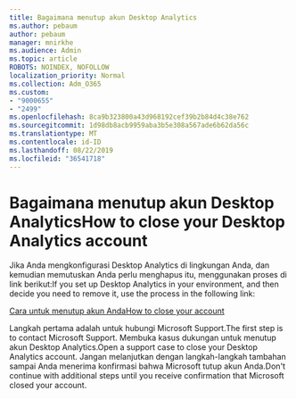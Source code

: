 ```yaml
---
title: Bagaimana menutup akun Desktop Analytics
ms.author: pebaum
author: pebaum
manager: mnirkhe
ms.audience: Admin
ms.topic: article
ROBOTS: NOINDEX, NOFOLLOW
localization_priority: Normal
ms.collection: Adm_O365
ms.custom:
- "9000655"
- "2499"
ms.openlocfilehash: 8ca9b323800a43d968192cef39b2b84d4c38e762
ms.sourcegitcommit: 1d98db8acb9959aba3b5e308a567ade6b62da56c
ms.translationtype: MT
ms.contentlocale: id-ID
ms.lasthandoff: 08/22/2019
ms.locfileid: "36541718"
---
```

# <a name="how-to-close-your-desktop-analytics-account"></a><span data-ttu-id="8a9d4-102">Bagaimana menutup akun Desktop Analytics</span><span class="sxs-lookup"><span data-stu-id="8a9d4-102">How to close your Desktop Analytics account</span></span>

<span data-ttu-id="8a9d4-103">Jika Anda mengkonfigurasi Desktop Analytics di lingkungan Anda, dan kemudian memutuskan Anda perlu menghapus itu, menggunakan proses di link berikut:</span><span class="sxs-lookup"><span data-stu-id="8a9d4-103">If you set up Desktop Analytics in your environment, and then decide you need to remove it, use the process in the following link:</span></span>

[<span data-ttu-id="8a9d4-104">Cara untuk menutup akun Anda</span><span class="sxs-lookup"><span data-stu-id="8a9d4-104">How to close your account</span></span>](https://docs.microsoft.com/sccm/desktop-analytics/account-close)

<span data-ttu-id="8a9d4-105">Langkah pertama adalah untuk hubungi Microsoft Support.</span><span class="sxs-lookup"><span data-stu-id="8a9d4-105">The first step is to contact Microsoft Support.</span></span> <span data-ttu-id="8a9d4-106">Membuka kasus dukungan untuk menutup akun Desktop Analytics.</span><span class="sxs-lookup"><span data-stu-id="8a9d4-106">Open a support case to close your Desktop Analytics account.</span></span> <span data-ttu-id="8a9d4-107">Jangan melanjutkan dengan langkah-langkah tambahan sampai Anda menerima konfirmasi bahwa Microsoft tutup akun Anda.</span><span class="sxs-lookup"><span data-stu-id="8a9d4-107">Don't continue with additional steps until you receive confirmation that Microsoft closed your account.</span></span>